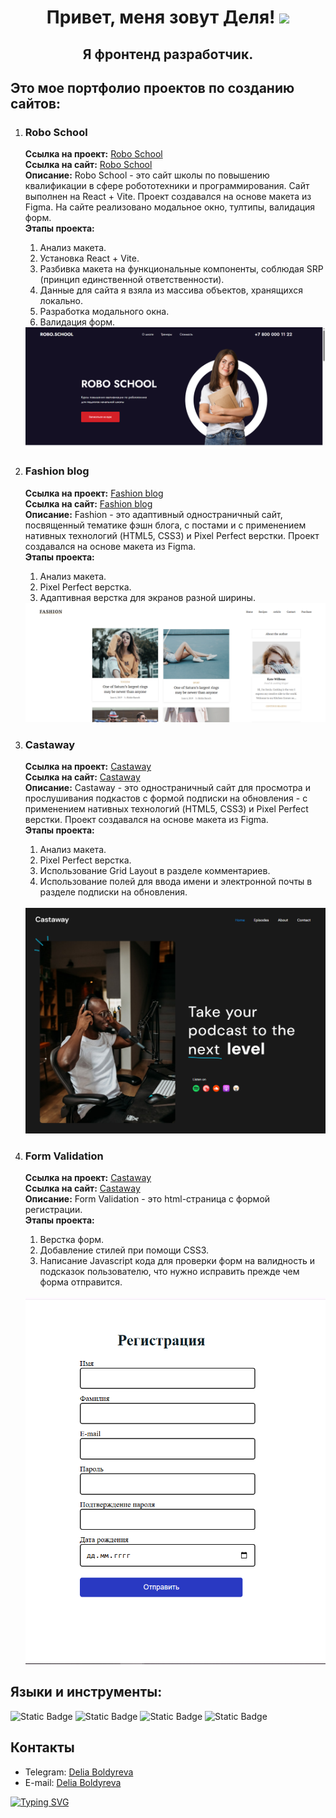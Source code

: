 <h1 align="center">Привет, меня зовут Деля!
<img src="https://github.com/blackcater/blackcater/raw/main/images/Hi.gif" height="32"/>
</h1>
<h2 align="center">Я фронтенд разработчик.</h2>

<h2>Это мое портфолио проектов по созданию сайтов:</h2>
<ol>
   <li>
      <h3>Robo School</h3>
      <p>
      <strong>Ссылка на проект:</strong> <a href="https://github.com/Renadellaa/robo-school">Robo School</a><br>
      <strong>Ссылка на сайт:</strong> <a href="https://renadellaa.github.io/robo-school/">Robo School</a><br>
      <strong>Описание:</strong> Robo School - это сайт школы по повышению квалификации в сфере робототехники и программирования. Сайт выполнен на React + Vite. Проект создавался на основе макета из Figma. На сайте реализовано модальное окно, тултипы, валидация форм.<br>
      <strong>Этапы проекта:</strong>
      <ol type="1">
         <li>Анализ макета.</li>
         <li>Установка React + Vite.</li>
         <li>Разбивка макета на функциональные компоненты, соблюдая SRP (принцип единственной ответственности).</li>
         <li>Данные для сайта я взяла из массива объектов, хранящихся локально.</li>
         <li>Разработка модального окна.</li>
         <li>Валидация форм.</li>
      </ol>
      <img src="img/robo-school-preview.png">
      </p>
   </li>
   <li>
      <h3>Fashion blog</h3>
      <p>
      <strong>Ссылка на проект:</strong> <a href="https://github.com/Renadellaa/fashion-blog.github.io">Fashion blog</a><br>
      <strong>Ссылка на сайт:</strong> <a href="https://renadellaa.github.io/fashion-blog.github.io/">Fashion blog</a><br>
      <strong>Описание:</strong> Fashion - это адаптивный одностраничный сайт, посвященный тематике фэшн блога, с постами и с применением нативных технологий (HTML5, CSS3) и Pixel Perfect верстки. Проект создавался на основе макета из Figma.<br>
      <strong>Этапы проекта:</strong>
      <ol type="1">
         <li>Анализ макета.</li>
         <li>Pixel Perfect верстка.</li>
         <li>Адаптивная верстка для экранов разной ширины.</li>
      </ol>
      <img src="img/Fashion-blog.png">
      </p>
   </li>
   <li>
      <h3>Castaway</h3>
      <p>
      <strong>Ссылка на проект:</strong> <a href="https://github.com/Renadellaa/castaway.github.io">Castaway</a><br>
      <strong>Ссылка на сайт:</strong> <a href="https://renadellaa.github.io/castaway.github.io/">Castaway</a><br>
      <strong>Описание:</strong> Castaway - это одностраничный сайт для просмотра и прослушивания подкастов с формой подписки на обновления - с применением нативных технологий (HTML5, CSS3) и Pixel Perfect верстки. Проект создавался на основе макета из Figma.<br>
      <strong>Этапы проекта:</strong>
         <ol type="1">
            <li>Анализ макета.</li>
            <li>Pixel Perfect верстка.</li>
            <li>Использование Grid Layout в разделе комментариев.</li>
            <li>Использование полей для ввода имени и электронной почты в разделе подписки на обновления.</li>
         </ol><br>
      <img src="img/Castaway.png"><br>
      </p>
   </li>
   <li>
      <h3>Form Validation</h3>
      <p>
      <strong>Ссылка на проект:</strong> <a href="https://github.com/Renadellaa/Form-validation.github.io">Castaway</a><br>
      <strong>Ссылка на сайт:</strong> <a href="https://renadellaa.github.io/Form-validation.github.io/">Castaway</a><br>
      <strong>Описание:</strong> Form Validation - это html-страница с формой регистрации.<br>
      <strong>Этапы проекта:</strong>
         <ol type="1">
            <li>Верстка форм.</li>
            <li>Добавление стилей при помощи CSS3.</li>
            <li>Написание Javascript кода для проверки форм на валидность и подсказок пользователю, что нужно исправить прежде чем форма отправится.</li>
         </ol><br>
      <img src="img/form-validation.png"><br>
      </p>
   </li>
</ol>
<h2>Языки и инструменты:</h2>
<div style="
  display: inline;
">
  <img alt="Static Badge" src="https://img.shields.io/badge/HTML-orange">
  <img alt="Static Badge" src="https://img.shields.io/badge/CSS-%235757FF">
  <img alt="Static Badge" src="https://img.shields.io/badge/JavaScript-%23E9F631">
  <img alt="Static Badge" src="https://img.shields.io/badge/Figma-%23EC3F3F">
</div>
<h2>Контакты</h2>
<ul>
   <li>
      Telegram: <a href="https://t.me/renadellaa">Delia Boldyreva</a>
   </li>
   <li>
      E-mail: <a href="mailto:delya.boldyreva.95@mail.ru">Delia Boldyreva</a>
   </li>
</ul>

<a href="https://git.io/typing-svg">
<img src="https://readme-typing-svg.herokuapp.com?font=Fira+Code&pause=1000&color=F7C322&background=000000&center=true&vCenter=true&multiline=true&random=false&width=360&height=70&lines=A+journey+of+a+thousand+miles;begins+with+a+single+step." alt="Typing SVG" /
</a>
